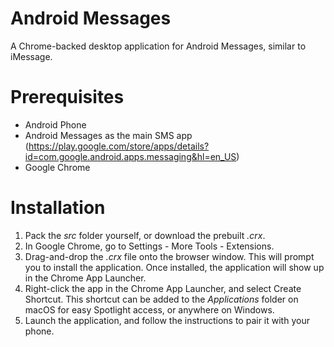 # Android Messages
A Chrome-backed desktop application for Android Messages, similar to iMessage.

# Prerequisites
* Android Phone
* Android Messages as the main SMS app (https://play.google.com/store/apps/details?id=com.google.android.apps.messaging&hl=en_US)
* Google Chrome

# Installation
1. Pack the _src_ folder yourself, or download the prebuilt _.crx_.
2. In Google Chrome, go to Settings - More Tools - Extensions.
3. Drag-and-drop the _.crx_ file onto the browser window.  This will prompt you to install the application.  Once installed, the application will show up in the Chrome App Launcher.
4. Right-click the app in the Chrome App Launcher, and select Create Shortcut.  This shortcut can be added to the _Applications_ folder on macOS for easy Spotlight access, or anywhere on Windows.
5. Launch the application, and follow the instructions to pair it with your phone.
